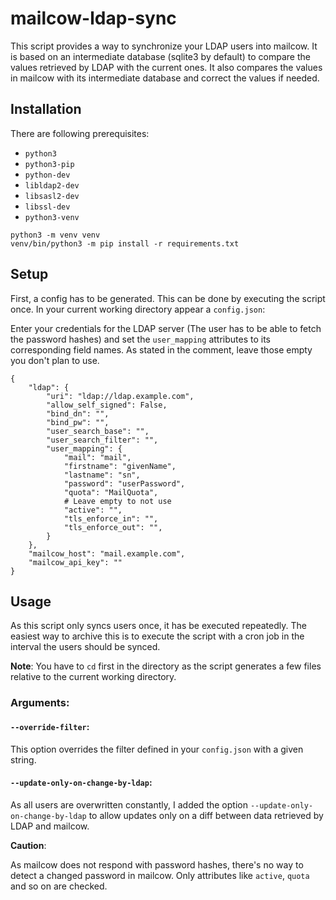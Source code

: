 # mailcow-ldap-sync

This script provides a way to synchronize your LDAP users into mailcow. It is based on an intermediate database (sqlite3 by default) to compare the values retrieved by LDAP with the current ones.
It also compares the values in mailcow with its intermediate database and correct the values if needed.

## Installation

There are following prerequisites:
- `python3`
- `python3-pip`
- `python-dev`
- `libldap2-dev`
- `libsasl2-dev`
- `libssl-dev`
- `python3-venv`

```
python3 -m venv venv
venv/bin/python3 -m pip install -r requirements.txt
```
## Setup

First, a config has to be generated. This can be done by executing the script once. 
In your current working directory appear a `config.json`:

Enter your credentials for the LDAP server (The user has to be able to fetch the password hashes) and set the `user_mapping` attributes to its corresponding field names. As stated in the comment, leave those empty you don't plan to use. 

```
{
    "ldap": {
        "uri": "ldap://ldap.example.com",
        "allow_self_signed": False,
        "bind_dn": "",
        "bind_pw": "",
        "user_search_base": "",
        "user_search_filter": "",
        "user_mapping": {
            "mail": "mail",
            "firstname": "givenName",
            "lastname": "sn",
            "password": "userPassword",
            "quota": "MailQuota",
            # Leave empty to not use
            "active": "",
            "tls_enforce_in": "",
            "tls_enforce_out": "",
        }
    },
    "mailcow_host": "mail.example.com",
    "mailcow_api_key": ""
}
```

## Usage

As this script only syncs users once, it has be executed repeatedly.
The easiest way to archive this is to execute the script with a cron job in the interval the users should be synced.

**Note**:
You have to `cd` first in the directory as the script generates a few files relative to the current working directory.

### Arguments:

#### `--override-filter`:
This option overrides the filter defined in your `config.json` with a given string.

#### `--update-only-on-change-by-ldap`:
As all users are overwritten constantly, I added the option `--update-only-on-change-by-ldap` to allow
updates only on a diff between data retrieved by LDAP and mailcow.

**Caution**:

As mailcow does not respond with password hashes, there's no way to detect a changed password in mailcow. 
Only attributes like `active`, `quota` and so on are checked. 
